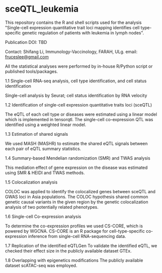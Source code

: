 # sceQTL_leukemia
This repository contains the R and shell scripts used for the analysis "Single-cell expression quantitative trait loci mapping identifies cell type-specific genetic regulation of patients with leukemia in lymph nodes".

Publication DOI: TBD

Contact: Shifang Li, Immunology-Vaccinology, FARAH, ULg. email: fruceslee@gmail.com

All the statistical analyses were performed by in-house R/Python script or published tools/packages.

1.1 Single-cell RNA-seq analysis, cell type identification, and cell status identification

Single-cell analysis by Seurat; cell status identification by RNA velocity

1.2 Identification of single-cell expression quantitative traits loci (sceQTL)

The eQTL of each cell type or diseases were estimated using a linear model which is implemented in tensorqtl. The single-cell co-expression QTL was identified using a weighted linear model. 

1.3 Estimation of shared signals

We used MASH (MASHR) to estimate the shared eQTL signals between each pair of eQTL summary statistics. 

1.4 Summary-based Mendelian randomization (SMR) and TWAS analysis

This mediation effect of gene expression on the disease was estimated using SMR & HEIDI and TWAS methods.

1.5 Colocalization analysis

COLOC was applied to identify the colocalized genes between sceQTL and GWAS loci in Asia populations. The COLOC hypothesis shared common genetic causal variants in the given region by the genetic colocalization analysis of two potentially related phenotypes. 

1.6 Single-cell Co-expression analysis

To determine the co-expression profiles we used CS-CORE, which is powered by WGCNA. CS-CORE is an R package for cell-type-specific co-expression inference from single-cell RNA-sequencing data. 

1.7 Replication of the identified eQTLGen
To validate the identified eQTL, we checked their effect size in the publicly available dataset GTEx. 

1.8 Overlapping with epigenetics modifications
The publicly available dataset scATAC-seq was employed. 

